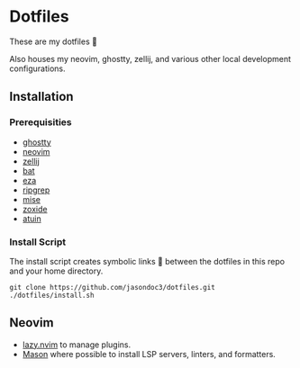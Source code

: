 # Dotfiles

These are my dotfiles 📁

Also houses my neovim, ghostty, zellij, and various other local development configurations.

## Installation

### Prerequisities

- [ghostty](https://ghostty.org)
- [neovim](https://github.com/neovim/neovim)
- [zellij](https://github.com/zellij-org/zellij)
- [bat](https://github.com/sharkdp/bat)
- [eza](https://github.com/eza-community/eza)
- [ripgrep](https://github.com/BurntSushi/ripgrep)
- [mise](https://mise.jdx.dev)
- [zoxide](https://github.com/ajeetdsouza/zoxide)
- [atuin](https://github.com/atuinsh/atuin)

### Install Script

The install script creates symbolic links 🔗 between the dotfiles in this repo and your home directory.

```
git clone https://github.com/jasondoc3/dotfiles.git
./dotfiles/install.sh
```

## Neovim

- [lazy.nvim](https://github.com/folke/lazy.nvim) to manage plugins.
- [Mason](https://github.com/williamboman/mason.nvim) where possible to install LSP servers, linters, and formatters.
